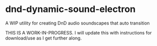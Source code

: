 # dnd-dynamic-sound-electron
A WIP utility for creating DnD audio soundscapes that auto transition

THIS IS A WORK-IN-PROGRESS. I will update this with instructions for download/use as I get further along.
